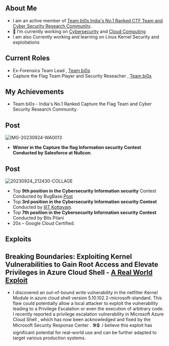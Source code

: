 ## About Me
- I am an active member of [Team bi0s  India's No.1 Ranked CTF Team and Cyber Security Research Community](https://bi0s.in/). 
- 🔭 I’m currently working on [Cybersecurity](https://bi0sblr.in/) and [Cloud Computing](https://cloud.google.com/)
- I am also Currently working and learning on Linux Kernel Security and exploitations

## Current Roles  
- Ex-Forensics Team Lead , [Team bi0s](https://bi0s.in/)
- Capture the Flag Team Player and Security Reseacher , [Team bi0s](https://bi0s.in/)

<!---
AbhishekKandi83/AbhishekKandi83 is a ✨ special ✨ repository because its `README.md` (this file) appears on your GitHub profile.
You can click the Preview link to take a look at your changes.
--->

## My Achievements
- Team bi0s - India's No.1 Ranked Capture the Flag Team and Cyber Security Research Community.
## Post
![IMG-20230924-WA0013](https://github.com/AbhishekKandi83/AbhishekKandi83/assets/140315150/0288f629-fa04-48f5-aa32-9fdb42eb033b)

-  **Winner in the Capture the flag Information security Contest Conducted by Salesforce at Nullcon**.
## Post 
![20230924_212430-COLLAGE](https://github.com/AbhishekKandi83/AbhishekKandi83/assets/140315150/b32e3f6b-75c7-40c8-9d40-fc29f8608f28)

- Top **9th position in the Cybersecurity Information security** Contest Conducted by BugBase.[Post](https://www.linkedin.com/in/kandiabhishek08/overlay/1635532926828/single-media-viewer/?profileId=ACoAADYCkX4BdrCHHpRfQwo73mqwkFULzXsO7v0)
- Top **3rd position in the Cybersecurity Information security Contest** Conducted by [IIIT Kottayam](https://www.iiitkottayam.ac.in/#!/home).
- Top **7th position in the Cybersecurity Information security Contest** Conducted by Bits Pilani
- 20x – Google Cloud Certified. 

## Exploits 

## Breaking Boundaries: Exploiting Kernel Vulnerabilities to Gain Root Access and Elevate Privileges in Azure Cloud Shell - [A Real World Exploit](https://www.linkedin.com/posts/kandiabhishek08_cybersecurity-azure-microsoft-activity-7239197172016013314-cIBp?utm_source=share&utm_medium=member_desktop) 
-  I discovered an out-of-bound write vulnerability in the netfilter Kernel Module in azure cloud shell version 5.10.102.2-microsoft-standard. This flaw could potentially 
   allow a local attacker to exploit the vulnerability leading to a Privilege Escalation or even the execution of arbitrary code. I recently reported a privilege escalation 
   vulnerability in Microsoft Azure Cloud Shell , which has now been acknowledged and fixed by the Microsoft Security Response Center . 🛠️🔒 .I believe this exploit has 
   significant potential for real-world use and can be further adapted to target various production systems. 





